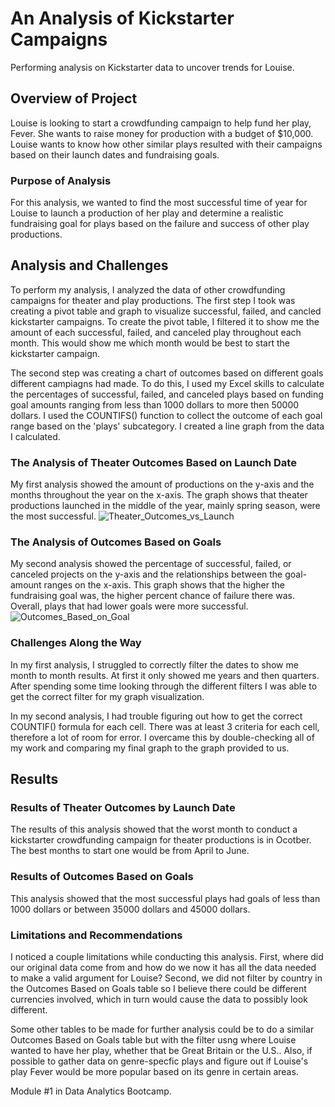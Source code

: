 # An Analysis of Kickstarter Campaigns
Performing analysis on Kickstarter data to uncover trends for Louise. 
## Overview of Project
Louise is looking to start a crowdfunding campaign to help fund her play, Fever. She wants to raise money for production with a budget of $10,000. Louise wants to know how other similar plays resulted with their campaigns based on their launch dates and fundraising goals. 
### Purpose of Analysis
For this analysis, we wanted to find the most successful time of year for Louise to launch a production of her play and determine a realistic fundraising goal for plays based on the failure and success of other play productions. 
## Analysis and Challenges
To perform my analysis, I analyzed the data of other crowdfunding campaigns for theater and play productions. The first step I took was creating a pivot table and graph to visualize successful, failed, and cancled kickstarter campaigns. To create the pivot table, I filtered it to show me the amount of each successful, failed, and canceled play throughout each month. This would show me which month would be best to start the kickstarter campaign. 

The second step was creating a chart of outcomes based on different goals different campiagns had made. To do this, I used my Excel skills to calculate the percentages of successful, failed, and canceled plays based on funding goal amounts ranging from less than 1000 dollars to more then 50000 dollars. I used the COUNTIFS() function to collect the outcome of each goal range based on the 'plays' subcategory. I created a line graph from the data I calculated.
### The Analysis of Theater Outcomes Based on Launch Date
My first analysis showed the amount of productions on the y-axis and the months throughout the year on the x-axis. The graph shows that theater productions launched in the middle of the year, mainly spring season, were the most successful. 
![Theater_Outcomes_vs_Launch](https://user-images.githubusercontent.com/97268254/155908925-eff596ab-b484-40e9-a880-daf4c830b539.png)
### The Analysis of Outcomes Based on Goals
My second analysis showed the percentage of successful, failed, or canceled projects on the y-axis and the relationships between the goal-amount ranges on the x-axis. This graph shows that the higher the fundraising goal was, the higher percent chance of failure there was. Overall, plays that had lower goals were more successful.
![Outcomes_Based_on_Goal](https://user-images.githubusercontent.com/97268254/155909768-4ce077fb-6ea0-4159-9861-abd9e110d2d1.png)
### Challenges Along the Way
In my first analysis, I struggled to correctly filter the dates to show me month to month results. At first it only showed me years and then quarters. After spending some time looking through the different filters I was able to get the correct filter for my graph visualization.

In my second analysis, I had trouble figuring out how to get the correct COUNTIF() formula for each cell. There was at least 3 criteria for each cell, therefore a lot of room for error. I overcame this by double-checking all of my work and comparing my final graph to the graph provided to us. 
## Results
### Results of Theater Outcomes by Launch Date
The results of this analysis showed that the worst month to conduct a kickstarter crowdfunding campaign for theater productions is in Ocotber. The best months to start one would be from April to June. 
### Results of Outcomes Based on Goals
This analysis showed that the most successful plays had goals of less than 1000 dollars or between 35000 dollars and 45000 dollars. 
### Limitations and Recommendations
I noticed a couple limitations while conducting this analysis. First, where did our original data come from and how do we now it has all the data needed to make a valid argument for Louise? Second, we did not filter by country in the Outcomes Based on Goals table so I believe there could be different currencies involved, which in turn would cause the data to possibly look different. 

Some other tables to be made for further analysis could be to do a similar Outcomes Based on Goals table but with the filter usng where Louise wanted to have her play, whether that be Great Britain or the U.S.. Also, if possible to gather data on genre-specfic plays and figure out if Louise's play Fever would be more popular based on its genre in certain areas. 

Module #1 in Data Analytics Bootcamp.
